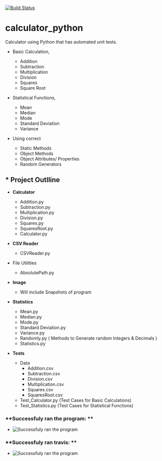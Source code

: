 [![Build Status](https://travis-ci.com/devshah2806/calculator_python.svg?branch=master)](https://travis-ci.com/devshah2806/calculator_python)
# calculator_python

Calculator using Python that has automated unit tests.
* Basic Calculation,
  * Addition
  * Subtraction
  * Multiplication
  * Division
  * Squares
  * Square Root
* Statistical Functions,
  * Mean
  * Median
  * Mode
  * Standard Deviation
  * Variance

* Using correct
  * Static Methods
  * Object Methods
  * Object Attributes/ Properties
  * Random Generators

## * Project Outlline
  * **Calculator**
    *  Addition.py
    *  Subtraction.py
    *  Multiplication.py
    *  Division.py
    *  Squares.py
    *  SquaresRoot.py
    *  Calculator.py
  * **CSV Reader**
    * CSVReader.py 
  * File Utilities
    *  AbsolutePath.py
  * **Image**
    * Will include Snapshots of program 
  * **Statistics**
    *  Mean.py
    *  Median.py
    *  Mode.py
    *  Standard Deviation.py
    *  Variance.py
    *  Randomly.py ( Methods to Generate random Integers & Decimals )
    *  Statistics.py 
   
  * **Tests**
    *  Data
       * Addition.csv
       * Subtraction.csv
       * Division.csv
       * Multiplication.csv
       * Squares.csv
       * SquaresRoot.csv
    * Test_Calculator.py (Test Cases for Basic Calculations)
    * Test_Statistics.py (Test Cases for Statistical Functions)   


### **Successfuly ran the program: **
* ![Successfuly ran the program](https://github.com/devshah2806/calculator_python/blob/master/Image/Project_2_program.PNG "Screenshot")
### **Successfuly ran travis: **
* ![Successfuly ran the program](https://github.com/devshah2806/calculator_python/blob/master/Image/Project_2_travis.PNG "Screenshot")
